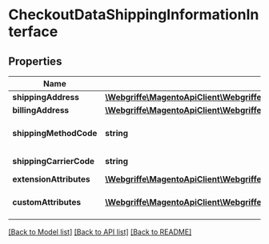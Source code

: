 # CheckoutDataShippingInformationInterface

## Properties
Name | Type | Description | Notes
------------ | ------------- | ------------- | -------------
**shippingAddress** | [**\Webgriffe\MagentoApiClient\Webgriffe\MagentoApiClient\Model\QuoteDataAddressInterface**](QuoteDataAddressInterface.md) |  | 
**billingAddress** | [**\Webgriffe\MagentoApiClient\Webgriffe\MagentoApiClient\Model\QuoteDataAddressInterface**](QuoteDataAddressInterface.md) |  | [optional] 
**shippingMethodCode** | **string** | Shipping method code | 
**shippingCarrierCode** | **string** | Carrier code | 
**extensionAttributes** | [**\Webgriffe\MagentoApiClient\Webgriffe\MagentoApiClient\Model\CheckoutDataShippingInformationExtensionInterface**](CheckoutDataShippingInformationExtensionInterface.md) |  | [optional] 
**customAttributes** | [**\Webgriffe\MagentoApiClient\Webgriffe\MagentoApiClient\Model\FrameworkAttributeInterface[]**](FrameworkAttributeInterface.md) | Custom attributes values. | [optional] 

[[Back to Model list]](../README.md#documentation-for-models) [[Back to API list]](../README.md#documentation-for-api-endpoints) [[Back to README]](../README.md)



